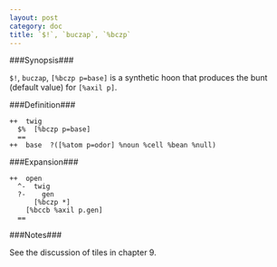 ```yaml
---
layout: post
category: doc
title: `$!`, `buczap`, `%bczp`
---
```


###Synopsis###

`$!`, `buczap`, `[%bczp p=base]` is a synthetic hoon that
produces the bunt (default value) for `[%axil p]`.

###Definition###

    ++  twig  
      $%  [%bczp p=base]
      ==
    ++  base  ?([%atom p=odor] %noun %cell %bean %null)

###Expansion###
    
    ++  open
      ^-  twig
      ?-    gen
          [%bczp *]
        [%bccb %axil p.gen]
      ==

###Notes###

See the discussion of tiles in chapter 9.
